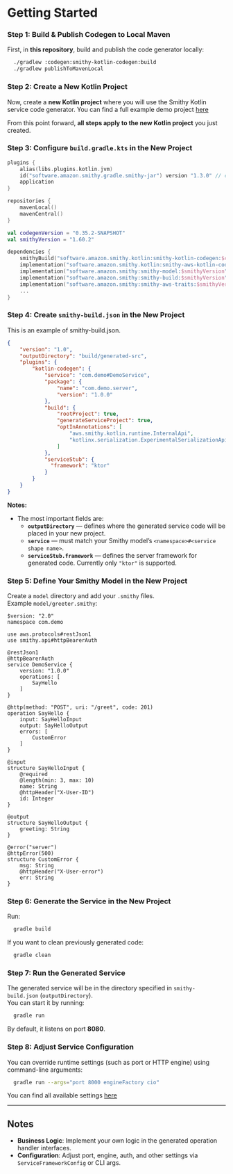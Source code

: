 # Getting Started

### Step 1: Build & Publish Codegen to Local Maven
First, in **this repository**, build and publish the code generator locally:
```bash
  ./gradlew :codegen:smithy-kotlin-codegen:build
  ./gradlew publishToMavenLocal
```

### Step 2: Create a New Kotlin Project
Now, create a **new Kotlin project** where you will use the Smithy Kotlin service code generator. You can find a full example demo project [here](../../../../../../../../../../../../examples/service-codegen)

From this point forward, **all steps apply to the new Kotlin project** you just created.


### Step 3: Configure `build.gradle.kts` in the New Project

```kotlin
plugins {
    alias(libs.plugins.kotlin.jvm)
    id("software.amazon.smithy.gradle.smithy-jar") version "1.3.0" // check for latest version
    application
}

repositories {
    mavenLocal()
    mavenCentral()
}

val codegenVersion = "0.35.2-SNAPSHOT"
val smithyVersion = "1.60.2"

dependencies {
    smithyBuild("software.amazon.smithy.kotlin:smithy-kotlin-codegen:$codegenVersion")
    implementation("software.amazon.smithy.kotlin:smithy-aws-kotlin-codegen:$codegenVersion")
    implementation("software.amazon.smithy:smithy-model:$smithyVersion")
    implementation("software.amazon.smithy:smithy-build:$smithyVersion")
    implementation("software.amazon.smithy:smithy-aws-traits:$smithyVersion")
    ...
}
```


### Step 4: Create `smithy-build.json` in the New Project
This is an example of smithy-build.json.
```json
{
    "version": "1.0",
    "outputDirectory": "build/generated-src",
    "plugins": {
        "kotlin-codegen": {
            "service": "com.demo#DemoService",
            "package": {
                "name": "com.demo.server",
                "version": "1.0.0"
            },
            "build": {
                "rootProject": true,
                "generateServiceProject": true,
                "optInAnnotations": [
                    "aws.smithy.kotlin.runtime.InternalApi",
                    "kotlinx.serialization.ExperimentalSerializationApi"
                ]
            },
            "serviceStub": {
              "framework": "ktor"
            }
        }
    }
}
```

**Notes:**
- The most important fields are:
    - **`outputDirectory`** — defines where the generated service code will be placed in your new project.
    - **`service`** — must match your Smithy model’s `<namespace>#<service shape name>`.
    - **`serviceStub.framework`** — defines the server framework for generated code. Currently only `"ktor"` is supported.

### Step 5: Define Your Smithy Model in the New Project

Create a `model` directory and add your `.smithy` files.  
Example `model/greeter.smithy`:

```smithy
$version: "2.0"
namespace com.demo

use aws.protocols#restJson1
use smithy.api#httpBearerAuth

@restJson1
@httpBearerAuth
service DemoService {
    version: "1.0.0"
    operations: [
        SayHello
    ]
}

@http(method: "POST", uri: "/greet", code: 201)
operation SayHello {
    input: SayHelloInput
    output: SayHelloOutput
    errors: [
        CustomError
    ]
}

@input
structure SayHelloInput {
    @required
    @length(min: 3, max: 10)
    name: String
    @httpHeader("X-User-ID")
    id: Integer
}

@output
structure SayHelloOutput {
    greeting: String
}

@error("server")
@httpError(500)
structure CustomError {
    msg: String
    @httpHeader("X-User-error")
    err: String
}
```

### Step 6: Generate the Service in the New Project

Run:
```bash
  gradle build
```

If you want to clean previously generated code:
```bash
  gradle clean
```

### Step 7: Run the Generated Service

The generated service will be in the directory specified in `smithy-build.json` (`outputDirectory`).  
You can start it by running:
```bash
  gradle run
```
By default, it listens on port **8080**.

### Step 8: Adjust Service Configuration

You can override runtime settings (such as port or HTTP engine) using command-line arguments:
```bash
  gradle run --args="port 8000 engineFactory cio"
```
You can find all available settings [here](https://github.com/smithy-lang/smithy-kotlin/blob/16bd523e2ccd6177dcc662466107189b013a818d/codegen/smithy-kotlin-codegen/src/main/kotlin/software/amazon/smithy/kotlin/codegen/service/ServiceStubGenerator.kt#L179C1-L186C38)

---

## Notes
- **Business Logic**: Implement your own logic in the generated operation handler interfaces.
- **Configuration**: Adjust port, engine, auth, and other settings via `ServiceFrameworkConfig` or CLI args.
